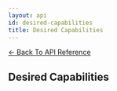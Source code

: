 ```yaml
---
layout: api
id: desired-capabilities
title: Desired Capabilities
---
```


[← Back To API Reference](/docs/api-reference.html)
## Desired Capabilities
